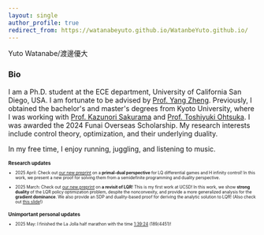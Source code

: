 ```yaml
---
layout: single
author_profile: true
redirect_from: https://watanabeyuto.github.io/WatanbeYuto.github.io/
---
```

Yuto Watanabe/渡邊優大

### Bio
I am a Ph.D. student at the ECE department, University of California San Diego, USA.
I am fortunate to be advised by [Prof. Yang Zheng](https://zhengy09.github.io/index.html).
Previously, I obtained the bachelor's and master's degrees from Kyoto University, where I was working with [Prof. Kazunori Sakurama](http://www.ids.sys.i.kyoto-u.ac.jp/sakurama/index_e.html) and [Prof. Toshiyuki Ohtsuka](http://www.ids.sys.i.kyoto-u.ac.jp/~ohtsuka/index.htm).
I was awarded the 2024 Funai Overseas Scholarship.
My research interests include control theory, optimization, and  their underlying duality.

In my free time, I enjoy running, juggling, and listening to music.

<span style="font-size: 60%;">

### Research updates

- 2025 April: Check out [our new preprint](https://arxiv.org/abs/2504.02201) on a **primal-dual perspective** for LQ differential games and H infinity control! In this work, we present a new proof for solving them from a semidefinite programming and duality perspective.

- 2025 March: Check out [our new preprint](https://arxiv.org/abs/2503.10964) on **a revisit of LQR**! This is my first work at UCSD! In this work, we show **strong duality** of the LQR policy optimization problem, despite the nonconvexity, and provide a more generalized analysis for the **gradient dominance**. We also provide an SDP and duality-based proof for deriving the analytic solution to LQR! (Also check out [this slide](https://drive.google.com/file/d/1yij6Shnm9-aObMxfb68spP4ocih-qUfD/view?usp=sharing)!)

### Unimportant personal updates

- 2025 May: I finished the La Jolla half marathon with the time [1:39:24](https://runsignup.com/Race/Results/116383#resultSetId-550895;page:2;perpage:100) (189/4451)! 

